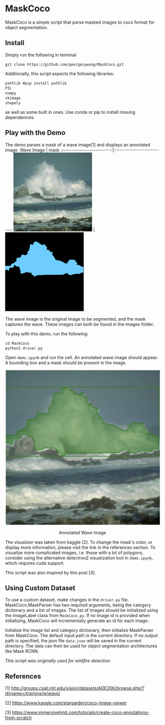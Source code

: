 # MaskCoco
MaskCoco is a simple script that parse masked images to coco format for object segmentation. 

## Install
Simply run the following in terminal
```
git clone https://github.com/georgezywang/MaskCoco.git
```
Additionally, this script expects the following libraries:
```
pathlib #pip install pathlib
PIL
numpy
skimage
shapely
```
as well as some built in ones. Use conda or pip to install missing dependencies

## Play with the Demo
The demo parses a mask of a wave image[1] and displays an annotated image.
Wave Image   |  mask
:-------------------------:|:-------------------------:
![Alt text](images/001_rgb.png "Wave Image")  |  ![Alt text](images/001_gt.png "Mask")

The wave image is the original image to be segmented, and the mask captures the wave. These images can both be found in the images folder.

To play with this demo, run the following:
```
cd MaskCoco
python3 driver.py
```
Open `demo.ipynb` and run the cell. An annotated wave image should appear. A bounding box and a mask should be present in the image.

<p align="center">
  <img src="resources/display.jpg">
</p>
<p align = "center">
Annotated Wave Image
</p>

The visualizer was taken from kaggle [2]. To change the mask's color, or display more information, please visit the link in the references section. To visualize more complicated images, i.e. those with a lot of polygons, consider using the alternative detectron2 visualization tool in `demo.ipynb`, which requires cuda support. 

This script was also inspired by this post [3].

## Using Custom Dataset
To use a custom dataset, make changes in the `driver.py` file. MaskCoco.MaskParser has two required arguments, being the category dictionary and a list of images. The list of images should be initialized using the ImageLabel class from `MaskCoco.py`. If no image id is provided when initializing, MaskCoco will incrementally generate an id for each image. 

Initialize the image list and category dictionary, then initialize MaskParser from MaskCoco. The default input path is the current directory. If no output path is specified, the json file `data.json` will be saved in the current directory. The data can then be used for object segmentation architectures like Mask RCNN.

*This script was originally used for wildfire detection*

## References
[1] http://groups.csail.mit.edu/vision/datasets/ADE20K/browse.php/?dirname=/training/w/wave/

[2] https://www.kaggle.com/stargarden/coco-image-viewer

[3] https://www.immersivelimit.com/tutorials/create-coco-annotations-from-scratch